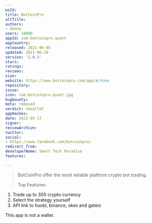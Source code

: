 ```yaml
---
wsId: 
title: BotCoinPro
altTitle: 
authors:
- danny
users: 10000
appId: com.botcoinpro.quant
appCountry: 
released: 2021-06-05
updated: 2021-06-29
version: '1.0.3'
stars: 
ratings: 
reviews: 
size: 
website: https://www.botcoinpro.com/app/#/home
repository: 
issue: 
icon: com.botcoinpro.quant.jpg
bugbounty: 
meta: removed
verdict: nowallet
appHashes: 
date: 2023-05-17
signer: 
reviewArchive: 
twitter: 
social:
- https://www.facebook.com/botcoinpro/
redirect_from: 
developerName: Smart Tech Paradise
features: 

---
```


> BotCoinPro offer the most reliable platform crypto bot trading.
>
> Top Features:
  1. Trade up to 300 crypto currency
  1. Select the strategy yourself
  1. API link to huobi, binance, okex and gateio  

This app is not a wallet.

